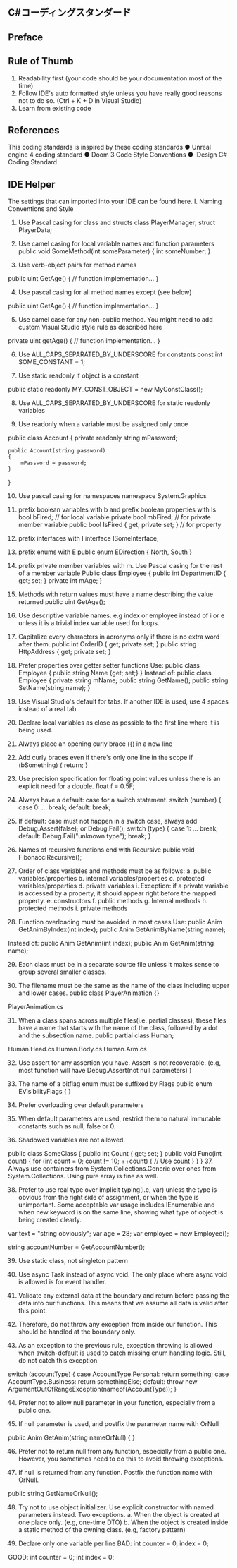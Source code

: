 C#コーディングスタンダード
------------


Preface
------
Rule of Thumb
----------
1.	Readability first (your code should be your documentation most of the time)
2.	Follow IDE's auto formatted style unless you have really good reasons not to do so. (Ctrl + K + D in Visual Studio)
3.	Learn from existing code



References
---------
This coding standards is inspired by these coding standards
●	Unreal engine 4 coding standard
●	Doom 3 Code Style Conventions
●	IDesign C# Coding Standard
  
  
IDE Helper
-------
The settings that can imported into your IDE can be found here.
I. Naming Conventions and Style
1.	Use Pascal casing for class and structs
class PlayerManager;
struct PlayerData;

2.	Use camel casing for local variable names and function parameters
public void SomeMethod(int someParameter)
{
  int someNumber;
}

3.	Use verb-object pairs for method names

public uint GetAge()
{
  // function implementation...
}

4.	Use pascal casing for all method names except (see below)

public uint GetAge()
{
  // function implementation...
}

5.	Use camel case for any non-public method. You might need to add custom Visual Studio style rule as described here

private uint getAge()
{
  // function implementation...
}

6.	Use ALL_CAPS_SEPARATED_BY_UNDERSCORE for constants
const int SOME_CONSTANT = 1;

7.	Use static readonly if object is a constant

public static readonly MY_CONST_OBJECT = new MyConstClass();

8.	Use ALL_CAPS_SEPARATED_BY_UNDERSCORE for static readonly variables

9.	Use readonly when a variable must be assigned only once

public class Account
{
    private readonly string mPassword;

    public Account(string password)
    {
        mPassword = password;
    }
}

10.	Use pascal casing for namespaces
 namespace System.Graphics

11.	prefix boolean variables with b and prefix boolean properties with Is 
bool bFired;	// for local variable
private bool mbFired;	// for private member variable
public bool IsFired { get; private set; }	// for property

12.	prefix interfaces with I
interface ISomeInterface;

13.	prefix enums with E
public enum EDirection
{
  North,
  South
}

14.	prefix private member variables with m. Use Pascal casing for the rest of a member variable
Public class Employee
{
  public int DepartmentID { get; set; }
  private int mAge;
}
15.	Methods with return values must have a name describing the value returned
public uint GetAge();

16.	Use descriptive variable names. e.g index or employee instead of i or e unless it is a trivial index variable used for loops.

17.	Capitalize every characters in acronyms only if there is no extra word after them.
public int OrderID { get; private set; }
public string HttpAddress { get; private set; }

18.	Prefer properties over getter setter functions
Use:
public class Employee
{
  public string Name {get; set;}
}
Instead of:
public class Employee
{
  private string mName;
  public string GetName();
  public string SetName(string name);
}

19.	Use Visual Studio's default for tabs. If another IDE is used, use 4 spaces instead of a real tab.

20.	Declare local variables as close as possible to the first line where it is being used.

21.	Always place an opening curly brace ({) in a new line

22.	Add curly braces even if there's only one line in the scope
if (bSomething)
{
  return;
}

23.	Use precision specification for floating point values unless there is an explicit need for a double.
float f = 0.5F;

24.	Always have a default: case for a switch statement.
switch (number)
{
  case 0:
    ... 
    break;
  default:
    break;


25.	If default: case must not happen in a switch case, always add Debug.Assert(false); or Debug.Fail();
switch (type)
{
  case 1:
    ... 
    break;
  default:
    Debug.Fail("unknown type");
    break;
}

26.	Names of recursive functions end with Recursive
public void FibonacciRecursive();

27.	Order of class variables and methods must be as follows:
a.	public variables/properties
b.	internal variables/properties
c.	protected variables/properties
d.	private variables
i.	Exception: if a private variable is accessed by a property, it should appear right before the mapped property.
e.	constructors
f.	public methods
g.	Internal methods
h.	protected methods
i.	private methods


28.	Function overloading must be avoided in most cases
Use:
public Anim GetAnimByIndex(int index);
public Anim GetAnimByName(string name);

Instead of:
public Anim GetAnim(int index);
public Anim GetAnim(string name);

29.	Each class must be in a separate source file unless it makes sense to group several smaller classes.

30.	The filename must be the same as the name of the class including upper and lower cases.
public class PlayerAnimation {}

PlayerAnimation.cs

31.	When a class spans across multiple files(i.e. partial classes), these files have a name that starts with the name of the class, followed by a dot and the subsection name.
public partial class Human;

Human.Head.cs
Human.Body.cs
Human.Arm.cs

32.	Use assert for any assertion you have. Assert is not recoverable. (e.g, most function will have Debug.Assert(not null parameters) )

33.	The name of a bitflag enum must be suffixed by Flags
public enum EVisibilityFlags
{
}

34.	Prefer overloading over default parameters

35.	When default parameters are used, restrict them to natural immutable constants such as null, false or 0.

36.	Shadowed variables are not allowed.

public class SomeClass
{
  public int Count { get; set; }
  public void Func(int count)
  {
    for (int count = 0; count != 10; ++count)
    {
      // Use count
    }
  }
}
37.	Always use containers from System.Collections.Generic over ones from System.Collections. Using pure array is fine as well.

38.	Prefer to use real type over implicit typing(i.e, var) unless the type is obvious from the right side of assignment, or when the type is unimportant. Some acceptable var usage includes IEnumerable and when new keyword is on the same line, showing what type of object is being created clearly.

var text = "string obviously";
var age = 28;
var employee = new Employee();

string accountNumber = GetAccountNumber();

39.	Use static class, not singleton pattern

40.	Use async Task instead of async void. The only place where async void is allowed is for event handler.

41.	Validate any external data at the boundary and return before passing the data into our functions. This means that we assume all data is valid after this point.

42.	Therefore, do not throw any exception from inside our function. This should be handled at the boundary only.

43.	As an exception to the previous rule, exception throwing is allowed when switch-default is used to catch missing enum handling logic. Still, do not catch this exception

switch (accountType)
{
  case AccountType.Personal:
    return something;
  case AccountType.Business:
    return somethingElse;
  default:
    throw new ArgumentOutOfRangeException(nameof(AccountType));
}

44.	Prefer not to allow null parameter in your function, especially from a public one.

45.	If null parameter is used, and postfix the parameter name with OrNull

public Anim GetAnim(string nameOrNull)
{
}

46.	Prefer not to return null from any function, especially from a public one. However, you sometimes need to do this to avoid throwing exceptions.

47.	If null is returned from any function. Postfix the function name with OrNull.

public string GetNameOrNull();

48.	Try not to use object initializer. Use explicit constructor with named parameters instead. Two exceptions.
a.	When the object is created at one place only. (e.g, one-time DTO)
b.	When the object is created inside a static method of the owning class. (e.g, factory pattern)

49.	Declare only one variable per line
BAD:
int counter = 0, index = 0;
 
GOOD: 
int counter = 0;
int index = 0;

